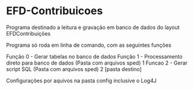 # EFD-Contribuicoes

Programa destinado a leitura e gravação em banco de dados do layout EFDContribuições

Programa só roda em linha de comando, com as seguintes funções

Função 0 - Gerar tabelas no banco de dados
Função 1 - Processamento direto para banco de dados (Pasta com arquivos sped) 1
Funcao 2 - Gerar script SQL (Pasta com arquivos sped) 2 [pasta destino]

Configurações por aquivos na pasta config inclusive o Log4J

